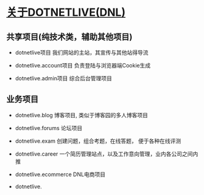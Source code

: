 # [关于DOTNETLIVE(DNL)](../)

## 共享项目(纯技术类，辅助其他项目)

* dotnetlive项目
我们网站的主站，其宣传与其他站得导流

* dotnetlive.account项目
负责登陆与浏览器端Cookie生成

* dotnetlive.admin项目
综合后台管理项目

## 业务项目

* dotnetlive.blog
博客项目, 类似于博客园的多人博客项目

* dotnetlive.forums
论坛项目

* dotnetlive.exam
创建问题，组合考题，在线答题， 便于各种在线评测

* dotnetlive.career
一个简历管理站点，以及工作意向管理，业内各公司之间内推

* dotnetlive.ecommerce
DNL电商项目

* dotnetlive.
